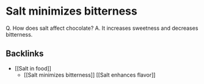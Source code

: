 # Salt minimizes bitterness
Q. How does salt affect chocolate?
A. It increases sweetness and decreases bitterness.

## Backlinks
* [[Salt in food]]
	* [[Salt minimizes bitterness]]
[[Salt enhances flavor]]

<!-- {BearID:8C22C44D-A043-4D16-B529-A4739355DFC5-2987-0000032F5DECB1F0} -->
